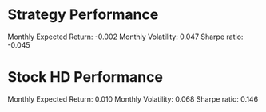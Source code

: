 # Strategy Performance
Monthly Expected Return: -0.002
Monthly Volatility: 0.047
Sharpe ratio: -0.045
# Stock HD Performance
Monthly Expected Return: 0.010
Monthly Volatility: 0.068
Sharpe ratio: 0.146
